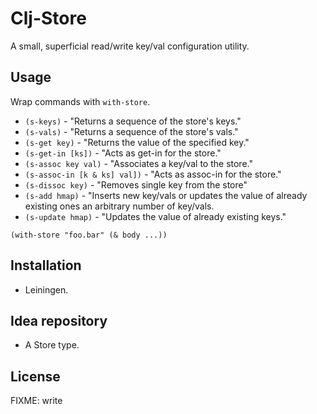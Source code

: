 # Clj-Store

A small, superficial read/write key/val configuration utility.

## Usage

Wrap commands with `with-store`.

* `(s-keys)`                   - "Returns a sequence of the store's keys."
* `(s-vals)`                   - "Returns a sequence of the store's vals."
* `(s-get key)`                - "Returns the value of the specified key."
* `(s-get-in [ks])`            - "Acts as get-in for the store."
* `(s-assoc key val)`          - "Associates a key/val to the store."
* `(s-assoc-in [k & ks] val])` - "Acts as assoc-in for the store."
* `(s-dissoc key)`             - "Removes single key from the store"
* `(s-add hmap)`               - "Inserts new key/vals or updates the value of already existing ones an arbitrary number of key/vals.
* `(s-update hmap)`            - "Updates the value of already existing keys."

`(with-store "foo.bar"
   (& body ...))`

## Installation

- Leiningen.

## Idea repository

- A Store type.

## License

FIXME: write

